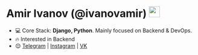 <h1 align="left">Amir Ivanov (@ivanovamir) <img src="https://media.giphy.com/media/hvRJCLFzcasrR4ia7z/giphy.gif" width="29px"></h1>

- 💻 Core Stack: **Django, Python**. Mainly focused on Backend & DevOps.
- 🔥 Interested in Backend
- 😌 <a href="https://t.me/pussykiller2009"  target="blank">Telegram</a> | <a href="https://www.instagram.com/roma.s.hka/"  target="blank">Instagram</a> | <a href="https://vk.com/romashka1922"  target="blank">VK</a>
